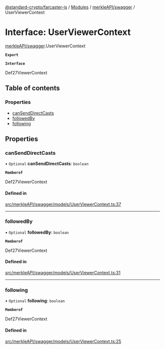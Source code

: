 [@standard-crypto/farcaster-js](../README.md) / [Modules](../modules.md) / [merkleAPI/swagger](../modules/merkleAPI_swagger.md) / UserViewerContext

# Interface: UserViewerContext

[merkleAPI/swagger](../modules/merkleAPI_swagger.md).UserViewerContext

**`Export`**

**`Interface`**

Def27ViewerContext

## Table of contents

### Properties

- [canSendDirectCasts](merkleAPI_swagger.UserViewerContext.md#cansenddirectcasts)
- [followedBy](merkleAPI_swagger.UserViewerContext.md#followedby)
- [following](merkleAPI_swagger.UserViewerContext.md#following)

## Properties

### canSendDirectCasts

• `Optional` **canSendDirectCasts**: `boolean`

**`Memberof`**

Def27ViewerContext

#### Defined in

[src/merkleAPI/swagger/models/UserViewerContext.ts:37](https://github.com/standard-crypto/farcaster-js/blob/main/src/merkleAPI/swagger/models/UserViewerContext.ts#L37)

___

### followedBy

• `Optional` **followedBy**: `boolean`

**`Memberof`**

Def27ViewerContext

#### Defined in

[src/merkleAPI/swagger/models/UserViewerContext.ts:31](https://github.com/standard-crypto/farcaster-js/blob/main/src/merkleAPI/swagger/models/UserViewerContext.ts#L31)

___

### following

• `Optional` **following**: `boolean`

**`Memberof`**

Def27ViewerContext

#### Defined in

[src/merkleAPI/swagger/models/UserViewerContext.ts:25](https://github.com/standard-crypto/farcaster-js/blob/main/src/merkleAPI/swagger/models/UserViewerContext.ts#L25)
